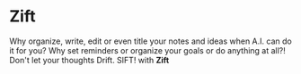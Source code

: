 # Zift
Why organize, write, edit or even title your notes and ideas when A.I. can do it for you? Why set reminders or organize your goals or do anything at all?! 
Don't let your thoughts Drift. SIFT! with **Zift**
